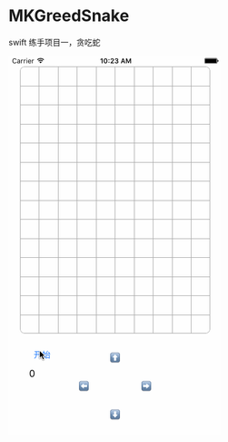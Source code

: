 # MKGreedSnake
swift 练手项目一，贪吃蛇

![演示](https://raw.githubusercontent.com/monkey19911021/MKGreedSnake/master/MKGreedSnake/MKGreedSnake/img.gif)
